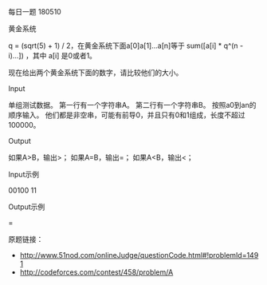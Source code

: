 每日一题 180510

黄金系统 

q = (sqrt(5) + 1) / 2，在黄金系统下面a[0]a[1]...a[n]等于 sum([a[i] * q^(n - i)...]) ，其中 a[i] 是0或者1。

现在给出两个黄金系统下面的数字，请比较他们的大小。

Input

单组测试数据。
第一行有一个字符串A。
第二行有一个字符串B。
按照a0到an的顺序输入。
他们都是非空串，可能有前导0，并且只有0和1组成，长度不超过100000。

Output

如果A>B，输出>；
如果A=B，输出=；
如果A<B，输出<；

Input示例

00100
11

Output示例

=

原题链接：
* http://www.51nod.com/onlineJudge/questionCode.html#!problemId=1491
* http://codeforces.com/contest/458/problem/A
